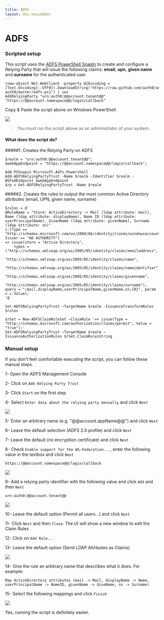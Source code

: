 ```yaml
---
title: ADFS
layout: doc.nosidebar
---
```

# ADFS

### Scripted setup
This script uses the [ADFS PowerShell SnapIn](http://technet.microsoft.com/en-us/library/adfs2-powershell-basics.aspx) to create and configure a Relying Party that will issue the following claims: __email__, __upn__, __given name__ and __surname__ for the authenticated user. 

    (new-object Net.WebClient -property @{Encoding = [Text.Encoding]::UTF8}).DownloadString("https://raw.github.com/auth0/adfs-auth0/master/adfs.ps1") | iex
    AddRelyingParty "urn:auth0:@@account.tenant@@" "https://@@account.namespace@@/login/callback"

Copy & Paste the script above on Windows PowerShell. 

![](img/adfs-script.png)

> You must run the script above as an administrator of your system.

#### What does the script do?

#####1. Creates the Relying Party on ADFS

    $realm = "urn:auth0:@@account.tenant@@";
    $webAppEndpoint = "https://@@account.namespace@@/login/callback";
    
    Add-PSSnapin Microsoft.Adfs.Powershell
    Add-ADFSRelyingPartyTrust -Name $realm -Identifier $realm -WSFedEndpoint $webAppEndpoint
    $rp = Get-ADFSRelyingPartyTrust -Name $realm

#####2. Creates the rules to output the most common Active Directory attributes (email, UPN, given name, surname)

    $rules = @'
    @RuleName = "Store: ActiveDirectory -> Mail (ldap attribute: mail), Name (ldap attribute: displayName), Name ID (ldap attribute: userPrincipalName), GivenName (ldap attribute: givenName), Surname (ldap attribute: sn)" 
    c:[Type == "http://schemas.microsoft.com/ws/2008/06/identity/claims/windowsaccountname", Issuer == "AD AUTHORITY"] 
    => issue(store = "Active Directory", 
        types = ("http://schemas.xmlsoap.org/ws/2005/05/identity/claims/emailaddress", 
                 "http://schemas.xmlsoap.org/ws/2005/05/identity/claims/name", 
                 "http://schemas.xmlsoap.org/ws/2005/05/identity/claims/nameidentifier", 
                 "http://schemas.xmlsoap.org/ws/2005/05/identity/claims/givenname", 
                 "http://schemas.xmlsoap.org/ws/2005/05/identity/claims/surname"), query = ";mail,displayName,userPrincipalName,givenName,sn;{0}", param = c.Value);
    '@
  
    Set-ADFSRelyingPartyTrust –TargetName $realm -IssuanceTransformRules $rules

    $rSet = New-ADFSClaimRuleSet –ClaimRule '=> issue(Type = "http://schemas.microsoft.com/authorization/claims/permit", Value = "true");'
    Set-ADFSRelyingPartyTrust –TargetName $realm –IssuanceAuthorizationRules $rSet.ClaimRulesString

### Manual setup

If you don't feel comfortable executing the script, you can follow these manual steps.

1- Open the ADFS Management Console

2- Click on `Add Relying Party Trust`

3- Click `Start` on the first step

4- Select `Enter data about the relying party manually` and click `Next`

![](img/adfs-importmanual.png)

5- Enter an arbitrary name (e.g. "@@account.appName@@") and click `Next`

6- Leave the default selection (ADFS 2.0 profile) and click `Next`

7- Leave the default (no encryption certificate) and click `Next`

8- Check `Enable support for the WS-Federation...`, enter the following value in the textbox and click `Next`

    https://@@account.namespace@@/login/callback

![](img/adfs-url.png)
 
9- Add a relying party identifier with the following value and click `Add` and then `Next`

    urn:auth0:@@account.tenant@@

![](img/adfs-identifier.png)

10- Leave the default option (Permit all users...) and click `Next`

11- Click `Next` and then `Close`. The UI will show a new window to edit the Claim Rules

12- Click on `Add Rule...`

13- Leave the default option (Send LDAP Attributes as Claims)

![](img/adfs-sendldap.png)

14- Give the rule an arbitrary name that describes what it does. For example:

    Map ActiveDirectory attributes (mail -> Mail, displayName -> Name, userPrincipalName -> NameID, givenName -> GiveName, sn -> Surname)

15- Select the following mappings and click `Finish`

![](img/adfs-claimrules.png)

Yes, running the script is definitely easier.
